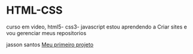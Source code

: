 # HTML-CSS
 curso em video, html5- css3- javascript
 estou aprendendo a Criar sites e vou gerenciar meus repositorios
 


jasson santos 
<a href="projeto">Meu primeiro projeto</a>